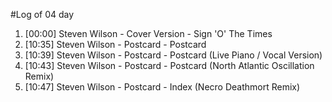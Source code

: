 #Log of 04 day

1. [00:00] Steven Wilson - Cover Version - Sign 'O' The Times
1. [10:35] Steven Wilson - Postcard - Postcard
1. [10:39] Steven Wilson - Postcard - Postcard (Live Piano / Vocal Version)
1. [10:43] Steven Wilson - Postcard - Postcard (North Atlantic Oscillation Remix)
1. [10:47] Steven Wilson - Postcard - Index (Necro Deathmort Remix)
